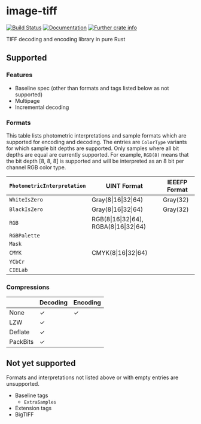 # image-tiff
[![Build Status](https://travis-ci.org/image-rs/image-tiff.svg?branch=master)](https://travis-ci.org/image-rs/image-tiff)
[![Documentation](https://docs.rs/tiff/badge.svg)](https://docs.rs/tiff)
[![Further crate info](https://img.shields.io/crates/v/tiff.svg)](https://crates.io/crates/tiff)

TIFF decoding and encoding library in pure Rust

## Supported

### Features
- Baseline spec (other than formats and tags listed below as not supported)
- Multipage
- Incremental decoding

### Formats
This table lists photometric interpretations and sample formats which are supported for encoding and decoding. The entries are `ColorType` variants for which sample bit depths are supported. Only samples where all bit depths are equal are currently supported. For example, `RGB(8)` means that the bit depth [8, 8, 8] is supported and will be interpreted as an 8 bit per channel RGB color type.

| `PhotometricInterpretation` | UINT Format | IEEEFP Format |
|-|-|-|
| `WhiteIsZero` | Gray(8\|16\|32\|64) | Gray(32) |
| `BlackIsZero` | Gray(8\|16\|32\|64) | Gray(32) |
| `RGB` | RGB(8\|16\|32\|64), RGBA(8\|16\|32\|64) | |
| `RGBPalette` | | |
| `Mask` | | |
| `CMYK` | CMYK(8\|16\|32\|64) | |
| `YCbCr` | | |
| `CIELab` | | |

### Compressions

| | Decoding | Encoding |
|-|-|-|
| None | ✓ | ✓ |
| LZW | ✓ | |
| Deflate | ✓ | |
| PackBits | ✓ | |


## Not yet supported

Formats and interpretations not listed above or with empty entries are unsupported.

- Baseline tags
  - `ExtraSamples`
- Extension tags
- BigTIFF
